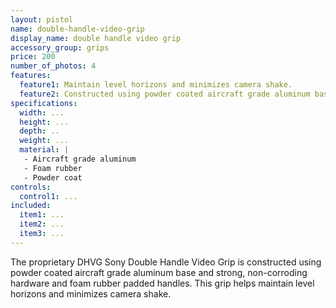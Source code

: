 ```yaml
---
layout: pistol
name: double-handle-video-grip
display_name: double handle video grip
accessory_group: grips
price: 200
number_of_photos: 4
features:
  feature1: Maintain level horizons and minimizes camera shake.
  feature2: Constructed using powder coated aircraft grade aluminum base and strong, non-corroding hardware.
specifications:
  width: ...
  height: ...
  depth: ..
  weight: ...
  material: |
   - Aircraft grade aluminum
   - Foam rubber
   - Powder coat
controls:
  control1: ...
included:
  item1: ...
  item2: ...
  item3: ...
---
```

The proprietary DHVG Sony Double Handle Video Grip is constructed using powder coated aircraft grade aluminum base and strong, non-corroding hardware and foam rubber padded handles.  This grip helps maintain level horizons and minimizes camera shake.
